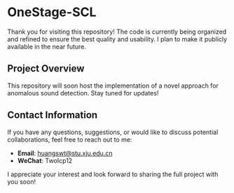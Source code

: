 # OneStage-SCL

Thank you for visiting this repository! The code is currently being organized and refined to ensure the best quality and usability. I plan to make it publicly available in the near future.

## Project Overview
This repository will soon host the implementation of a novel approach for anomalous sound detection. Stay tuned for updates!

## Contact Information
If you have any questions, suggestions, or would like to discuss potential collaborations, feel free to reach out to me:

- **Email**: [huangswt@stu.xju.edu.cn](mailto:huangswt@stu.xju.edu.cn)
- **WeChat**: TwoIcp12

I appreciate your interest and look forward to sharing the full project with you soon!
